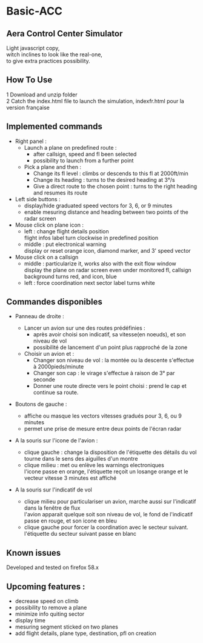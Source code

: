 # Basic-ACC
## Aera Control Center Simulator
Light javascript copy,  
witch inclines to look like the real-one,  
to give extra practices possibility.

## How To Use
1 Download and unzip folder  
2 Catch the index.html file to launch the simulation, indexfr.html pour la version française

## Implemented commands
- Right panel :
  * Launch a plane on predefined route :
    - after callsign, speed and fl been selected
    - possibility to launch from a further point
  * Pick a plane and then : 
    - Change its fl level : climbs or descends to this fl at 2000ft/min 
    - Change its heading : turns to the desired heading at 3°/s
    - Give a direct route to the chosen point : turns to the right heading and resumes its route
- Left side buttons :
  * display/hide graduated speed vectors for 3, 6, or 9 minutes
  * enable mesuring distance and heading between two points of the radar screen
- Mouse click on plane icon : 
  - left : change flight details position  
      flight infos label turn clockwise in predefined position  
  - middle : put electronical warning  
      display or reset orange icon, diamond marker, and 3' speed vector
- Mouse click on a callsign
  - middle : particularize it, works also with the exit flow window  
    display the plane on radar screen even under monitored fl, callsign background turns red, and icon, blue
  - left : force coordination
    next sector label turns white
  
## Commandes disponibles
- Panneau de droite :
  * Lancer un avion sur une des routes prédéfinies : 
    - après avoir choisi son indicatif, sa vitesse(en noeuds), et son niveau de vol
    - possibilité de lancement d'un point plus rapproché de la zone
  * Choisir un avion et :
    - Changer son niveau de vol : la montée ou la descente s'effectue à 2000pieds/minute
    - Changer son cap : le virage s'effectue à raison de 3° par seconde
    - Donner une route directe vers le point choisi : prend le cap et continue sa route.
- Boutons de gauche :
  * affiche ou masque les vectors vitesses gradués pour 3, 6, ou 9 minutes
  * permet une prise de mesure entre deux points de l'écran radar
- A la souris sur l'icone de l'avion : 
  - clique gauche : change la disposition de l'étiquette des détails du vol  
    tourne dans le sens des aiguilles d'un montre
  - clique milieu : met ou enlève les warnings electroniques  
    l'icone passe en orange, l'étiquette reçoit un losange orange et le vecteur vitesse 3 minutes est affiché
 
- A la souris sur l'indicatif de vol
  - clique milieu pour particulariser un avion, marche aussi sur l'indicatif dans la fenêtre de flux  
    l'avion apparait quelque soit son niveau de vol, le fond de l'indicatif passe en rouge, et son icone en bleu
  - clique gauche pour forcer la coordination avec le secteur suivant.  
    l'étiquette du secteur suivant passe en blanc

## Known issues  
  Developed and tested on firefox 58.x

## Upcoming features :
- decrease speed on climb
- possibility to remove a plane
- minimize info quiting sector
- display time
- mesuring segment sticked on two planes
- add flight details, plane type, destination, pfl on creation
